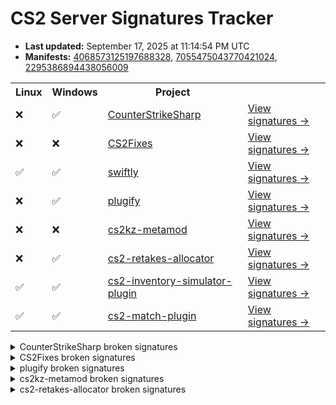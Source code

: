 # CS2 Server Signatures Tracker

* **Last updated:** September 17, 2025 at 11:14:54 PM UTC
* **Manifests:** [4068573125197688328](https://steamdb.info/depot/2347771/history/?changeid=M:4068573125197688328), [7055475043770421024](https://steamdb.info/depot/2347773/history/?changeid=M:7055475043770421024), [2295386894438056009](https://steamdb.info/depot/2347770/history/?changeid=M:2295386894438056009)

<table>
<tr><th>Linux</th><th>Windows</th><th>Project</th><th></th></tr><tr><td>❌</td><td>✅</td><td><a href="https://github.com/roflmuffin/CounterStrikeSharp">CounterStrikeSharp</a></td><td><a href="https://github.com/ianlucas/cs2-signatures/blob/main/.github/docs/CounterStrikeSharp.md">View signatures →</a></td></tr><tr><td>❌</td><td>❌</td><td><a href="https://github.com/Source2ZE/CS2Fixes">CS2Fixes</a></td><td><a href="https://github.com/ianlucas/cs2-signatures/blob/main/.github/docs/CS2Fixes.md">View signatures →</a></td></tr><tr><td>✅</td><td>✅</td><td><a href="https://github.com/swiftly-solution/swiftly">swiftly</a></td><td><a href="https://github.com/ianlucas/cs2-signatures/blob/main/.github/docs/swiftly.md">View signatures →</a></td></tr><tr><td>❌</td><td>✅</td><td><a href="https://github.com/untrustedmodders/plugify-source-2">plugify</a></td><td><a href="https://github.com/ianlucas/cs2-signatures/blob/main/.github/docs/plugify.md">View signatures →</a></td></tr><tr><td>❌</td><td>❌</td><td><a href="https://github.com/KZGlobalTeam/cs2kz-metamod">cs2kz-metamod</a></td><td><a href="https://github.com/ianlucas/cs2-signatures/blob/main/.github/docs/cs2kz-metamod.md">View signatures →</a></td></tr><tr><td>❌</td><td>✅</td><td><a href="https://github.com/yonilerner/cs2-retakes-allocator">cs2-retakes-allocator</a></td><td><a href="https://github.com/ianlucas/cs2-signatures/blob/main/.github/docs/cs2-retakes-allocator.md">View signatures →</a></td></tr><tr><td>✅</td><td>✅</td><td><a href="https://github.com/ianlucas/cs2-inventory-simulator-plugin">cs2-inventory-simulator-plugin</a></td><td><a href="https://github.com/ianlucas/cs2-signatures/blob/main/.github/docs/cs2-inventory-simulator-plugin.md">View signatures →</a></td></tr><tr><td>✅</td><td>✅</td><td><a href="https://github.com/ianlucas/cs2-match-plugin">cs2-match-plugin</a></td><td><a href="https://github.com/ianlucas/cs2-signatures/blob/main/.github/docs/cs2-match-plugin.md">View signatures →</a></td></tr></table>

<details>
  <summary>CounterStrikeSharp broken signatures</summary>

* `❌Linux ✅Windows` CCSPlayerPawnBase_PostThink
* `❌Linux ✅Windows` GetCSWeaponDataFromKey
* `❌Linux ✅Windows` CBaseEntity_DispatchSpawn
* `❌Linux ✅Windows` CBaseTrigger_StartTouch
* `❌Linux ✅Windows` CheckTransmit

</details>

<details>
  <summary>CS2Fixes broken signatures</summary>

* `✅Linux ❌Windows` ServerMovementUnlock
* `❌Linux ✅Windows` CheckJumpButtonWater
* `❌Linux ✅Windows` CNavMesh_GetNearestNavArea
* `❌Linux ✅Windows` DispatchSpawn
* `❌Linux ✅Windows` FindUseEntity
* `❌Linux ✅Windows` TraceShape

</details>

<details>
  <summary>plugify broken signatures</summary>

* `❌Linux ✅Windows` CBaseEntity_EmitSoundParams

</details>

<details>
  <summary>cs2kz-metamod broken signatures</summary>

* `✅Linux ❌Windows` FullWalkMove
* `✅Linux ❌Windows` AirMove
* `❌Linux ❌Windows` Friction
* `❌Linux ✅Windows` WalkMove

</details>

<details>
  <summary>cs2-retakes-allocator broken signatures</summary>

* `❌Linux ✅Windows` GetCSWeaponDataFromKey

</details>